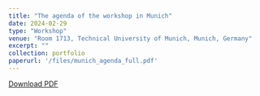 ```yaml
---
title: "The agenda of the workshop in Munich"
date: 2024-02-29
type: "Workshop"
venue: "Room 1713, Technical University of Munich, Munich, Germany"
excerpt: ""
collection: portfolio
paperurl: '/files/munich_agenda_full.pdf'
---
```


[Download PDF](http://concert-japan-daruma.github.io/files/munich_agenda_full.pdf)

<!-- <object data="http://concert-japan-daruma.github.io/files/munich_agenda_full.pdf" type="application/pdf" width="100%">
</object> -->

<!-- <embed src="http://concert-japan-daruma.github.io/files/munich_agenda_full.pdf" type="application/pdf"/> -->

<!-- <figure>
  <img
  src="http://concert-japan-daruma.github.io/images/Munich/agenda_munich_first.jpg"
  alt="group_photo"  style="width:10">
</figure>

<figure>
  <img
  src="http://concert-japan-daruma.github.io/images/Munich/agenda_munich_second.jpg"
  alt="group_photo"  style="width:10">
</figure> -->

